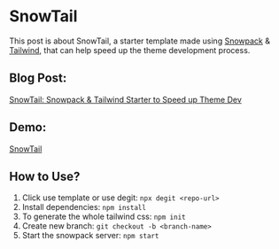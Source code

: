 # SnowTail
This post is about SnowTail, a starter template made using [Snowpack](https://www.snowpack.dev/) & [Tailwind](http://tailwindcss.com/), that can help speed up the theme development process.

## Blog Post:
[SnowTail: Snowpack & Tailwind Starter to Speed up Theme Dev](https://www.derpycoder.com/snowtail-snowpack-tailwind-starter-to-speed-up-theme-dev/)

## Demo:
[SnowTail](https://www.abhijit-kar.com/snowtail/)

## How to Use?
1. Click use template or use degit: `npx degit <repo-url>`
1. Install dependencies: `npm install`
1. To generate the whole tailwind css: `npm init`
1. Create new branch: `git checkout -b <branch-name>`
1. Start the snowpack server: `npm start`
